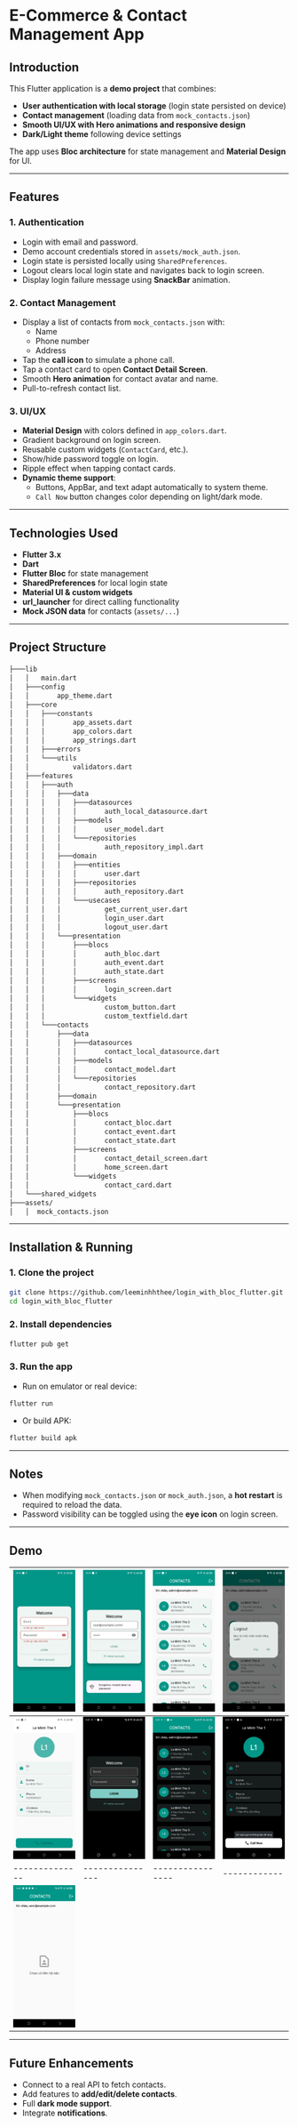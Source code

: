# E-Commerce & Contact Management App

## Introduction
This Flutter application is a **demo project** that combines:
- **User authentication with local storage** (login state persisted on device)
- **Contact management** (loading data from `mock_contacts.json`)
- **Smooth UI/UX with Hero animations and responsive design**
- **Dark/Light theme** following device settings  

The app uses **Bloc architecture** for state management and **Material Design** for UI.

---

## Features

### 1. Authentication
- Login with email and password.
- Demo account credentials stored in `assets/mock_auth.json`.
- Login state is persisted locally using `SharedPreferences`.
- Logout clears local login state and navigates back to login screen.
- Display login failure message using **SnackBar** animation.

### 2. Contact Management
- Display a list of contacts from `mock_contacts.json` with:
  - Name
  - Phone number
  - Address
- Tap the **call icon** to simulate a phone call.
- Tap a contact card to open **Contact Detail Screen**.
- Smooth **Hero animation** for contact avatar and name.
- Pull-to-refresh contact list.

### 3. UI/UX
- **Material Design** with colors defined in `app_colors.dart`.
- Gradient background on login screen.
- Reusable custom widgets (`ContactCard`, etc.).
- Show/hide password toggle on login.
- Ripple effect when tapping contact cards.
- **Dynamic theme support**:
  - Buttons, AppBar, and text adapt automatically to system theme.
  - `Call Now` button changes color depending on light/dark mode.

---

## Technologies Used
- **Flutter 3.x**
- **Dart**
- **Flutter Bloc** for state management
- **SharedPreferences** for local login state
- **Material UI & custom widgets**
- **url_launcher** for direct calling functionality
- **Mock JSON data** for contacts (`assets/...`)

---

## Project Structure

```
├───lib
│   │   main.dart
│   ├───config
│   │       app_theme.dart
│   ├───core
│   │   ├───constants
│   │   │       app_assets.dart
│   │   │       app_colors.dart
│   │   │       app_strings.dart
│   │   ├───errors
│   │   └───utils
│   │           validators.dart
│   ├───features
│   │   ├───auth
│   │   │   ├───data
│   │   │   │   ├───datasources
│   │   │   │   │       auth_local_datasource.dart
│   │   │   │   ├───models
│   │   │   │   │       user_model.dart
│   │   │   │   └───repositories
│   │   │   │           auth_repository_impl.dart
│   │   │   ├───domain
│   │   │   │   ├───entities
│   │   │   │   │       user.dart
│   │   │   │   ├───repositories
│   │   │   │   │       auth_repository.dart
│   │   │   │   └───usecases
│   │   │   │           get_current_user.dart
│   │   │   │           login_user.dart
│   │   │   │           logout_user.dart
│   │   │   └───presentation
│   │   │       ├───blocs
│   │   │       │       auth_bloc.dart
│   │   │       │       auth_event.dart
│   │   │       │       auth_state.dart
│   │   │       ├───screens
│   │   │       │       login_screen.dart
│   │   │       └───widgets
│   │   │               custom_button.dart
│   │   │               custom_textfield.dart
│   │   └───contacts
│   │       ├───data
│   │       │   ├───datasources
│   │       │   │       contact_local_datasource.dart
│   │       │   ├───models
│   │       │   │       contact_model.dart
│   │       │   └───repositories
│   │       │           contact_repository.dart
│   │       ├───domain
│   │       └───presentation
│   │           ├───blocs
│   │           │       contact_bloc.dart
│   │           │       contact_event.dart
│   │           │       contact_state.dart
│   │           ├───screens
│   │           │       contact_detail_screen.dart
│   │           │       home_screen.dart
│   │           └───widgets
│   │                   contact_card.dart
│   └───shared_widgets
├───assets/
│   │  mock_contacts.json
```

---

## Installation & Running

### 1. Clone the project
```bash
git clone https://github.com/leeminhhthee/login_with_bloc_flutter.git
cd login_with_bloc_flutter
```

### 2. Install dependencies
```bash
flutter pub get
```

### 3. Run the app
- Run on emulator or real device:
```bash
flutter run
```
- Or build APK:
```bash
flutter build apk
```

---

## Notes
- When modifying `mock_contacts.json` or `mock_auth.json`, a **hot restart** is required to reload the data.
- Password visibility can be toggled using the **eye icon** on login screen.

---

## Demo

| ![](assets/demo/Pic2.jpg)  | ![](assets/demo/Pic3.jpg) | ![](assets/demo/Pic4.jpg) | ![](assets/demo/Pic5.jpg) |
|----------------------------|---------------|----------------|------------|
| ![](assets/demo/Pic6.jpg)  | ![](assets/demo/Pic7.jpg) | ![](assets/demo/Pic8.jpg) | ![](assets/demo/Pic9.jpg) |
| --------------             |---------------|----------------|------------|
| ![](assets/demo/Pic10.jpg) | 
---

## Future Enhancements
- Connect to a real API to fetch contacts.
- Add features to **add/edit/delete contacts**.
- Full **dark mode support**.
- Integrate **notifications**.

